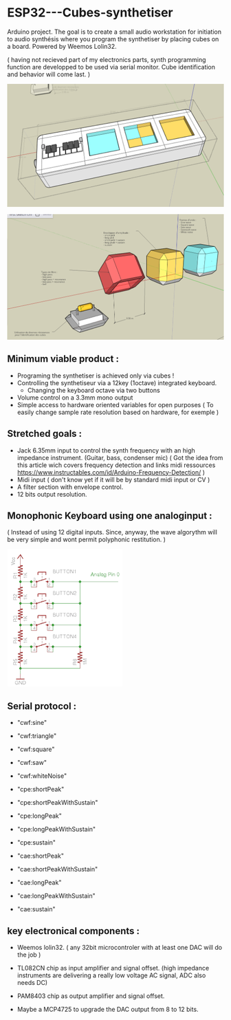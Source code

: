 # ESP32---Cubes-synthetiser
Arduino project. The goal is to create a small audio workstation for initiation to audio synthésis where you program the synthetiser by placing cubes on a board. Powered by Weemos Lolin32.

( having not recieved part of my electronics parts, synth programming function are developped to be used via serial monitor. Cube identification and behavior will come last. )

![board view](https://github.com/xLeDocteurx/ESP32---Cubes-synthetiser/blob/master/git/Screenshot%20from%202019-07-28%2020-21-12.png)

![cubes view](https://github.com/xLeDocteurx/ESP32---Cubes-synthetiser/blob/master/git/Screenshot%20from%202019-07-31%2021-26-38.png)



## Minimum viable product :
- Programing the synthetiser is achieved only via cubes !
- Controlling the synthetiseur via a 12key (1octave) integrated keyboard.
  + Changing the keyboard octave via two buttons
- Volume control on a 3.3mm mono output
- Simple access to hardware oriented variables for open purposes ( To easily change sample rate resolution based on hardware, for exemple )

## Stretched goals :
- Jack 6.35mm input to control the synth frequency with an high impedance instrument. (Guitar, bass, condenser mic)
  ( Got the idea from this article wich covers frequency detection and links midi ressources https://www.instructables.com/id/Arduino-Frequency-Detection/ )
- Midi input ( don't know yet if it will be by standard midi input or CV )
- A filter section with envelope control.
- 12 bits output resolution.

## Monophonic Keyboard using one analoginput :
( Instead of using 12 digital inputs. Since, anyway, the wave algorythm will be very simple and wont permit polyphonic restitution. )

![keyboard schematics](https://github.com/xLeDocteurx/ESP32---Cubes-synthetiser/blob/master/git/analog_button_input.png)

## Serial protocol :
- "cwf:sine"
- "cwf:triangle"
- "cwf:square"
- "cwf:saw"
- "cwf:whiteNoise"

- "cpe:shortPeak"
- "cpe:shortPeakWithSustain"
- "cpe:longPeak"
- "cpe:longPeakWithSustain"
- "cpe:sustain"

- "cae:shortPeak"
- "cae:shortPeakWithSustain"
- "cae:longPeak"
- "cae:longPeakWithSustain"
- "cae:sustain"



## key electronical components :
- Weemos lolin32. ( any 32bit microcontroler with at least one DAC will do the job )
- TL082CN chip as input amplifier and signal offset. (high impedance instruments are delivering a really low voltage AC signal, ADC also needs DC)
- PAM8403 chip as output amplifier and signal offset.

- Maybe a MCP4725 to upgrade the DAC output from 8 to 12 bits.
